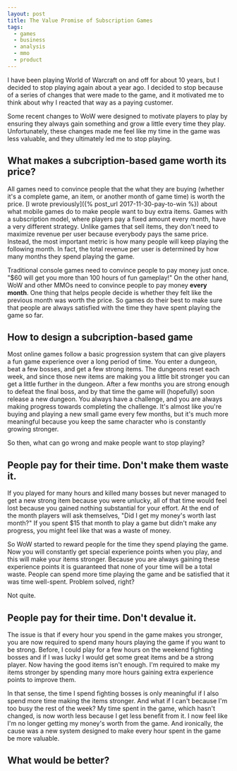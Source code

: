 ```yaml
---
layout: post
title: The Value Promise of Subscription Games
tags: 
  - games
  - business
  - analysis
  - mmo
  - product
---
```


I have been playing World of Warcraft on and off for about 10 years, but I decided to stop playing again about a year ago. I decided to stop because of a series of changes that were made to the game, and it motivated me to think about why I reacted that way as a paying customer.

Some recent changes to WoW were designed to motivate players to play by ensuring they always gain something and grow a little every time they play. Unfortunately, these changes made me feel like my time in the game was less valuable, and they ultimately led me to stop playing.

## What makes a subcription-based game worth its price?

All games need to convince people that the what they are buying (whether it's a complete game, an item, or another month of game time) is worth the price. [I wrote previously]({% post_url 2017-11-30-pay-to-win %}) about what mobile games do to make people want to buy extra items. Games with a subscription model, where players  pay a fixed amount every month, have a very different strategy. Unlike games that sell items, they don't need to maximize revenue per user because everybody pays the same price. Instead, the most important metric is how many people will keep playing the following month. In fact, the total revenue per user is determined by how many months they spend playing the game. 

Traditional console games need to convince people to pay money just once. "$60 will get you more than 100 hours of fun gameplay!" On the other hand, WoW and other MMOs need to convince people to pay money **every month**. One thing that helps people decide is whether they felt like the previous month was worth the price. So games do their best to make sure that people are always satisfied with the time they have spent playing the game so far. 

## How to design a subcription-based game

Most online games follow a basic progression system that can give players a fun game experience over a long period of time. You enter a dungeon, beat a few bosses, and get a few strong items. The dungeons reset each week, and since those new items are making you a little bit stronger you can get a little further in the dungeon. After a few months you are strong enough to defeat the final boss, and by that time the game will (hopefully) soon release a new dungeon. You always have a challenge, and you are always making progress towards completing the challenge. It's almost like you're buying and playing a new small game every few months, but it's much more meaningful because you keep the same character who is constantly growing stronger.

So then, what can go wrong and make people want to stop playing?

## People pay for their time. Don't make them waste it.

If you played for many hours and killed many bosses but never managed to get a new strong item because you were unlucky, all of that time would feel lost because you gained nothing substantial for your effort. At the end of the month players will ask themselves, "Did I get my money's worth last month?" If you spent $15 that month to play a game but didn't make any progress, you might feel like that was a waste of money.

So WoW started to reward people for the time they spend playing the game. Now you will constantly get special experience points when you play, and this will make your items stronger. Because you are always gaining these experience points it is guaranteed that none of your time will be a total waste. People can spend more time playing the game and be satisfied that it was time well-spent. Problem solved, right?

Not quite.

## People pay for their time. Don't devalue it.

The issue is that if every hour you spend in the game makes you stronger, you are now required to spend many hours playing the game if you want to be strong. Before, I could play for a few hours on the weekend fighting bosses and if I was lucky I would get some great items and be a strong player. Now having the good items isn't enough. I'm required to make my items stronger by spending many more hours gaining extra experience points to improve them. 

In that sense, the time I spend fighting bosses is only meaningful if I also spend more time making the items stronger. And what if I can't because I'm too busy the rest of the week? My time spent in the game, which hasn't changed, is now worth less because I get less benefit from it. I now feel like I'm no longer getting my money's worth from the game. And ironically, the cause was a new system designed to make every hour spent in the game be more valuable. 

## What would be better?


